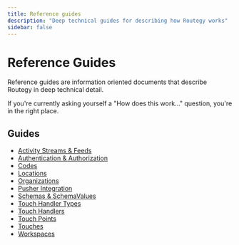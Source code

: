 ```yaml
---
title: Reference guides
description: "Deep technical guides for describing how Routegy works"
sidebar: false
---
```


# Reference Guides

Reference guides are information oriented documents that describe Routegy in deep technical detail.

If you're currently asking yourself a "How does this work..." question, you're in the right place.

## Guides

* [Activity Streams & Feeds](/reference/activity)
* [Authentication & Authorization](/reference/auth)
* [Codes](/reference/codes)
* [Locations](/reference/locations)
* [Organizations](/reference/organizations)
* [Pusher Integration](/reference/pusher)
* [Schemas & SchemaValues](/reference/schemas)
* [Touch Handler Types](/reference/touch-handler-types)
* [Touch Handlers](/reference/touch-handlers)
* [Touch Points](/reference/touch-points)
* [Touches](/reference/touches)
* [Workspaces](/reference/workspaces)

